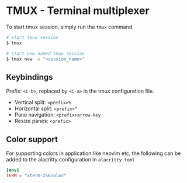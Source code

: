 # TMUX - Terminal multiplexer

To start tmux session, simply run the `tmux` command.

```bash
# start tmux session
$ tmux

# start new named tmux session
$ tmux new -s "<session_name>"
```

## Keybindings
Prefix: `<C-b>`, replaced by `<C-a>` in the tmux configuration file.

- Vertical split: `<prefix>%`
- Horizontal split: `<prefix>"`
- Pane navigation: `<prefix>arrow-key`
- Resize panes: `<prefix>`


## Color support

For supporting colors in application like neovim etc, the following can be added to the alacritty configuration in `alacritty.toml`

```toml
[env]
TERM = "xterm-256color"
```


